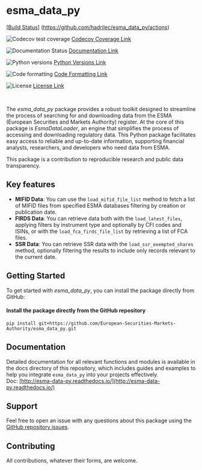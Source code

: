 # esma_data_py

[[Build Status](https://github.com/hadrilec/esma_data_py/actions/workflows/pkgTests.yml/badge.svg)]
(https://github.com/hadrilec/esma_data_py/actions)

![Codecov test coverage](https://app.codecov.io/gh/hadrilec/esma_data_py/branch/master/graph/badge.svg?token=TO96FMWRHK)
[Codecov Coverage Link](https://codecov.io/gh/hadrilec/esma_data_py?branch=master)

![Documentation Status](https://readthedocs.org/projects/esma-data-py/badge/?version=latest)
[Documentation Link](https://pynsee.readthedocs.io/en/latest/?badge=latest)

![Python versions](https://img.shields.io/badge/python-3.8%20%7C%203.9%20%7C%203.10%20%7C%203.11-blue.svg)
[Python Versions Link](https://www.python.org/)

![Code formatting](https://img.shields.io/badge/code%20style-black-000000.svg)
[Code Formatting Link](https://pypi.org/project/black/)

![License](https://img.shields.io/badge/license-EUPL-blue)
[License Link](https://img.shields.io/badge/license-EUPL-blue)

<br />

The *esma_data_py* package provides a robust toolkit designed to streamline the process of searching for and downloading data from the ESMA (European Securities and Markets Authority) register. At the core of this package is *EsmaDataLoader*, an engine that simplifies the process of accessing and downloading regulatory data. This Python package facilitates easy access to reliable and up-to-date information, supporting financial analysts, researchers, and developers who need data from ESMA.

This package is a contribution to reproducible research and public data transparency.

## Key features

* **MIFID Data**: You can use the `load_mifid_file_list` method to fetch a list of MIFID files from specified ESMA databases filtering by creation or publication date.
* **FIRDS Data**: You can retrieve data both with the `load_latest_files`, applying filters by instrument type and optionally by CFI codes and ISINs, or with the `load_fca_firds_file_list` by retrieving a list of FCA files.
* **SSR Data**: You can retrieve SSR data with the `load_ssr_exempted_shares` method, optionally filtering the results to include only records relevant to the current date.

## Getting Started

To get started with *esma_data_py*, you can install the package directly from GitHub:

#### Install the package directly from the GitHub repository
```
pip install git+https://github.com/European-Securities-Markets-Authority/esma_data_py.git
```

## Documentation

Detailed documentation for all relevant functions and modules is available in the docs directory of this repository, which includes guides and examples to help you integrate `esma_data_py` into your projects effectively.  
Doc: [http://esma-data-py.readthedocs.io/](http://esma-data-py.readthedocs.io/)

## Support

Feel free to open an issue with any questions about this package using the [GitHub repository issues](https://github.com/hadrilec/esma_data_py/issues).

## Contributing

All contributions, whatever their forms, are welcome.

